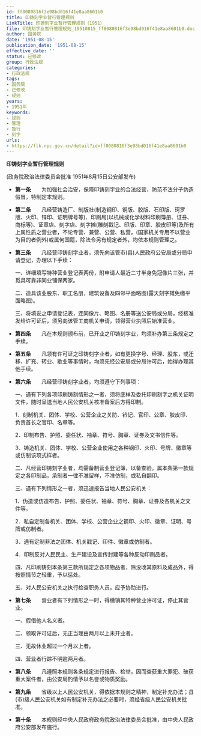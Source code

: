 ```yaml
---
id: ff8080816f3e98bd016f41e8aa8601b0
title: 印铸刻字业暂行管理规则
LinkTitle: 印铸刻字业暂行管理规则（1951）
file: 印铸刻字业暂行管理规则_19510815_ff8080816f3e98bd016f41e8aa8601b0.docx
author: 国务院
date: '1951-08-15'
publication_date: '1951-08-15'
effective_date: ''
status: 已修改
group: 行政法规
categories:
- 行政法规
tags:
- 国务院
- 已修改
- 规则
years:
- 1951年
keywords:
- 规则
- 管理
- 暂行
- 刻字
urls:
- https://flk.npc.gov.cn/detail?id=ff8080816f3e98bd016f41e8aa8601b0
---
```


**印铸刻字业暂行管理规则**

(政务院政治法律委员会批准 1951年8月15日公安部发布)

- **第一条**　　为加强社会治安，保障印铸刻字业的合法经营，防范不法分子伪造假冒，特制定本规则。

- **第二条**　　凡经营铸造厂、制版社(制造钢印、铜版、胶版、石印版、珂罗版、火印、锌印、证明牌号等)、印刷局(以机械或化学材料印刷簿册、证券、商标等)、证章店、刻字店、刻字摊(雕刻戳记、印版、印章、胶皮印等)及所有上属性质之营业者，不论专营、兼营、公营、私营，(国家机关专用不以营业为目的者例外)或属何国籍，除法令另有规定者外，均依本规则管理之。

- **第三条**　　凡经营印铸刻字业者，须先向该管市(县)人民政府公安局或分局申请登记，办理以下手续：

  一、详细填写特种营业登记表两份，附申请人最近二寸半身免冠像片三张，并觅具可靠非同业铺保两家。

  二、造具该业股东、职工名册，建筑设备及四邻平面略图(露天刻字摊免缴平面略图)。

  三、将填妥之申请登记表，连同像片、略图、名册等送公安局或分局，经核准发给许可证后，须另向该管工商机关申请，领得营业执照后始准营业。

- **第四条**　　凡在本规则颁布前，已开业之印铸刻字业，均须补办第三条规定之手续。

- **第五条**　　凡领有许可证之印铸刻字业者，如有更换字号、经理、股东，或迁移、扩充、转业、歇业等事情时，均须先经公安局或分局许可后，始得办理其他手续。

- **第六条**　　凡经营印铸刻字业者，均须遵守下列事项：

  一、遇有下列各项印刷铸刻情形之一者，须将底样及委托印刷刻字之机关证明文件，随时呈送当地人民公安机关核准备案后方得印制。

  1．刻制机关、团体、学校、公营企业之关防、钤记、官印、公章、胶皮印、负责首长之官印、名章等。

  2．印制布告、护照、委任状、袖章、符号、胸章、证券及文书信件等。

  3．铸造机关、团体、学校、公营企业使用之各种钢印、火印、号牌、徽章等或仿制该项式样者。

  二、凡经营印铸刻字业者，均需备制营业登记簿，以备查验。属本条第一款规定之各印制品，承制者一律不准留样，不准仿制，或私自翻印。

  三、遇有下列情形之一者，须迅速报告当地人民公安机关：

  1．伪造或仿造布告、护照、委任状、袖章、符号、胸章、证券及各机关之文件等。

  2．私自定制各机关、团体、学校、公营企业之钢印、火印、徽章、证明、号牌或仿制者。

  3．遇有定制非法之团体、机关戳记、印件、徽章或仿制者。

  4．印制反对人民民主、生产建设及宣传封建等各种反动印刷品者。

  四、凡印刷铸刻本条第三款所规定之各项物品者，除没收其原料及成品外，得按照情节之轻重，予以惩处。

  五、对人民公安机关之执行检查职务人员，应予协助进行。

- **第七条**　　营业者有下列情形之一时，得缴销其特种营业许可证，停止其营业。

  一、假借他人名义者。

  二、领取许可证后，无正当理由两月以上未开业者。

  三、无故休业超过一个月以上者。

  四、营业者行踪不明逾两月者。

- **第八条**　　凡遵照本规则各条规定进行报告、检举，因而查获重大罪犯、破获重大案件者，由公安局酌情予以名誉或物质奖励。

- **第九条**　　省级以上人民公安机关，得依据本规则之精神，制定补充办法；县(市)级人民公安机关如有制定补充办法之必要时，须经省级人民公安机关批准。

- **第十条**　　本规则经中央人民政府政务院政治法律委员会批准，由中央人民政府公安部发布施行。
